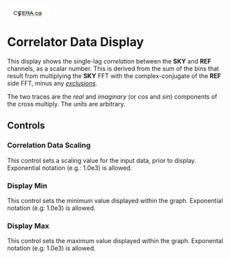 <title>Correlator Data Display</title>

<img  alt="CCERA" src="transparent-logo.png" width="100" height="25">

# Correlator Data Display

This display shows the single-lag *correlation* between the **SKY** and **REF** channels, as a scalar number.  This is
derived from the sum of the bins that result from multiplying the **SKY** FFT with the complex-conjugate of the
**REF** side FFT, minus any [*exclusions*](/Documents/exclusions.html).

The two traces are the *real* and *imaginary* (or *cos* and *sin*) components of the cross multiply.  The units
are arbitrary.

## Controls

### Correlation Data Scaling

This control sets a scaling value for the input data, prior to display.
Exponential notation (e.g.: 1.0e3) is allowed.

### Display Min

This control sets the minimum value displayed within the graph.
Exponential notation (e.g: 1.0e3) is allowed.

### Display Max

This control sets the maximum value displayed within the graph.
Exponental notation (e.g: 1.0e3) is allowed.


